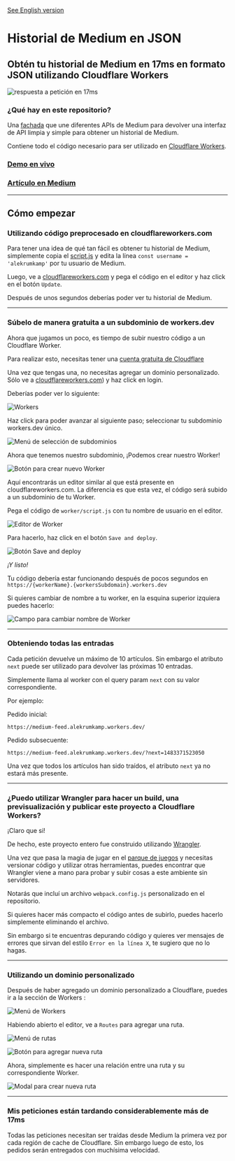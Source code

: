 [See English version](/README.md)

# Historial de Medium en JSON

## Obtén tu historial de Medium en 17ms en formato JSON utilizando Cloudflare Workers

![respuesta a petición en 17ms ](/img/17-ms-response.png "respuesta a petición en 17ms")

### ¿Qué hay en este repositorio?



Una [fachada](https://es.wikipedia.org/wiki/Facade_(patr%C3%B3n_de_dise%C3%B1o)) que une diferentes APIs de Medium para devolver una interfaz de API limpia y simple para obtener un historial de Medium.


Contiene todo el código necesario para ser utilizado en  [Cloudflare Workers](https://workers.cloudflare.com/).

### [Demo en vivo](https://medium-feed.alekrumkamp.workers.dev/)

### [Artículo en Medium](https://medium.com/@alekrumkamp/c%C3%B3mo-traer-tu-historial-de-medium-en-17ms-usando-cloudflare-workers-bfb4daf058c0)

***

### 
## Cómo empezar

### Utilizando código preprocesado en cloudflareworkers.com
Para tener una idea de qué tan fácil es obtener tu historial de Medium, simplemente copia el [script.js](/worker/script.js) y edita la línea `const username = 'alekrumkamp'` por tu usuario de Medium.

Luego, ve a [cloudflareworkers.com](https://cloudflareworkers.com) y pega el código en el editor y haz click en el botón `Update`.

Después de unos segundos deberías poder ver tu historial de Medium.

***

### Súbelo de manera gratuita a un subdominio de workers.dev

Ahora que jugamos un poco, es tiempo de subir nuestro código a un Cloudflare Worker.

Para realizar esto, necesitas tener una [cuenta gratuita de Cloudflare](https://dash.cloudflare.com/sign-up)

Una vez que tengas una, no necesitas agregar un dominio personalizado. Sólo ve a [cloudflareworkers.com](https://cloudflareworkers.com)) y haz click en login.

Deberías poder ver lo siguiente:

![Workers](/img/workers.png "Workers")

Haz click para poder avanzar al siguiente paso; seleccionar tu subdominio workers.dev único.

![Menú de selección de subdominios](/img/subdomain-selection-menu.png "Menú de selección de subdominios")

Ahora que tenemos nuestro subdominio, ¡Podemos crear nuestro Worker!

![Botón para crear nuevo Worker](/img/create-worker-button.png "Botón para crear nuevo Worker")

Aquí encontrarás un editor similar al que está presente en cloudflareworkers.com. La diferencia es que esta vez, el código será subido a un subdominio de tu Worker.

Pega el código de `worker/script.js` con tu nombre de usuario en el editor.

![Editor de Worker](/img/worker-editor.png "Editor de Worker")

Para hacerlo, haz click en el botón `Save and deploy`.

![Botón Save and deploy](/img/save-and-deploy-button.png "Botón Save and deploy")


_¡Y listo!_

Tu código debería estar funcionando después de pocos segundos en `https://{workerName}.{workersSubdomain}.workers.dev`

Si quieres cambiar de nombre a tu worker, en la esquina superior izquiera puedes hacerlo:

![Campo para cambiar nombre de Worker](/img/change-name-field.png "Campo para cambiar nombre de Worker")

***

### Obteniendo todas las entradas
Cada petición devuelve un máximo de 10 artículos. Sin embargo el atributo `next` puede ser utilizado para devolver las próximas 10 entradas.

Simplemente llama al worker con el query param `next` con su valor correspondiente.

Por ejemplo:

Pedido inicial:

`https://medium-feed.alekrumkamp.workers.dev/`

Pedido subsecuente:

`https://medium-feed.alekrumkamp.workers.dev/?next=1483371523050`

Una vez que todos los artículos han sido traídos, el atributo `next` ya no estará más presente.

***

### ¿Puedo utilizar Wrangler para hacer un build, una previsualización y publicar este proyecto a Cloudflare Workers?

¡Claro que si!

De hecho, este proyecto entero fue construido utilizando [Wrangler](https://github.com/cloudflare/wrangler).

Una vez que pasa la magia de jugar en el [parque de juegos](https://cloudflareworkers.com) y necesitas versionar código y utilizar otras herramientas, puedes encontrar que Wrangler viene a mano para probar y subir cosas a este ambiente sin servidores.

Notarás que incluí un archivo `webpack.config.js` personalizado en el repositorio.

Si quieres hacer más compacto el código antes de subirlo, puedes hacerlo simplemente eliminando el archivo.

Sin embargo si te encuentras depurando código y quieres ver mensajes de errores que sirvan del estilo `Error en la línea X`, te sugiero que no lo hagas.


***

### Utilizando un dominio personalizado

Después de haber agregado un dominio personalizado a Cloudflare, puedes ir a la sección de Workers :

![Menú de Workers](/img/workers-menu.png "Menú de Workers")

Habiendo abierto el editor, ve a `Routes` para agregar una ruta.

![Menú de rutas](/img/routes-menu.png "Menú de rutas")

![Botón para agregar nueva ruta](/img/route-button.png "Botón para agregar nueva ruta")

Ahora, simplemente es hacer una relación entre una ruta y su correspondiente Worker.

![Modal para crear nueva ruta](/img/route-modal.png "Modal para crear nueva ruta")

***

### Mis peticiones están tardando considerablemente más de  17ms
Todas las peticiones necesitan ser traídas desde Medium la primera vez por cada región de cache de Cloudflare. Sin embargo luego de esto, los pedidos serán entregados con muchísima velocidad.